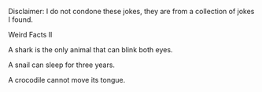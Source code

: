 Disclaimer: I do not condone these jokes, they are from a collection of jokes I found.

Weird Facts II

A shark is the only animal that can blink both eyes.

A snail can sleep for three years.

A crocodile cannot move its tongue.

